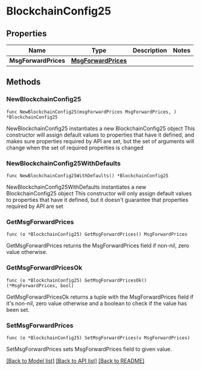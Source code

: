# BlockchainConfig25

## Properties

Name | Type | Description | Notes
------------ | ------------- | ------------- | -------------
**MsgForwardPrices** | [**MsgForwardPrices**](MsgForwardPrices.md) |  | 

## Methods

### NewBlockchainConfig25

`func NewBlockchainConfig25(msgForwardPrices MsgForwardPrices, ) *BlockchainConfig25`

NewBlockchainConfig25 instantiates a new BlockchainConfig25 object
This constructor will assign default values to properties that have it defined,
and makes sure properties required by API are set, but the set of arguments
will change when the set of required properties is changed

### NewBlockchainConfig25WithDefaults

`func NewBlockchainConfig25WithDefaults() *BlockchainConfig25`

NewBlockchainConfig25WithDefaults instantiates a new BlockchainConfig25 object
This constructor will only assign default values to properties that have it defined,
but it doesn't guarantee that properties required by API are set

### GetMsgForwardPrices

`func (o *BlockchainConfig25) GetMsgForwardPrices() MsgForwardPrices`

GetMsgForwardPrices returns the MsgForwardPrices field if non-nil, zero value otherwise.

### GetMsgForwardPricesOk

`func (o *BlockchainConfig25) GetMsgForwardPricesOk() (*MsgForwardPrices, bool)`

GetMsgForwardPricesOk returns a tuple with the MsgForwardPrices field if it's non-nil, zero value otherwise
and a boolean to check if the value has been set.

### SetMsgForwardPrices

`func (o *BlockchainConfig25) SetMsgForwardPrices(v MsgForwardPrices)`

SetMsgForwardPrices sets MsgForwardPrices field to given value.



[[Back to Model list]](../README.md#documentation-for-models) [[Back to API list]](../README.md#documentation-for-api-endpoints) [[Back to README]](../README.md)


